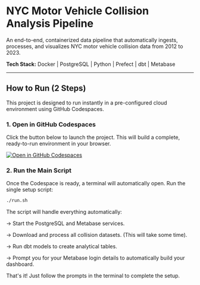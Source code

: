 # NYC Motor Vehicle Collision Analysis Pipeline

An end-to-end, containerized data pipeline that automatically ingests, processes, and visualizes NYC motor vehicle collision data from 2012 to 2023.

**Tech Stack:** Docker | PostgreSQL | Python | Prefect | dbt | Metabase

---

## How to Run (2 Steps)

This project is designed to run instantly in a pre-configured cloud environment using GitHub Codespaces.

### 1. Open in GitHub Codespaces

Click the button below to launch the project. This will build a complete, ready-to-run environment in your browser.

[![Open in GitHub Codespaces](https://github.com/codespaces/badge.svg)](https://codespaces.new/aahlaadmantravadi/collision-eda)

### 2. Run the Main Script

Once the Codespace is ready, a terminal will automatically open. Run the single setup script:

```bash
./run.sh
```

The script will handle everything automatically:

-> Start the PostgreSQL and Metabase services.

-> Download and process all collision datasets. (This will take some time).

-> Run dbt models to create analytical tables.

-> Prompt you for your Metabase login details to automatically build your dashboard.

That's it! Just follow the prompts in the terminal to complete the setup.
